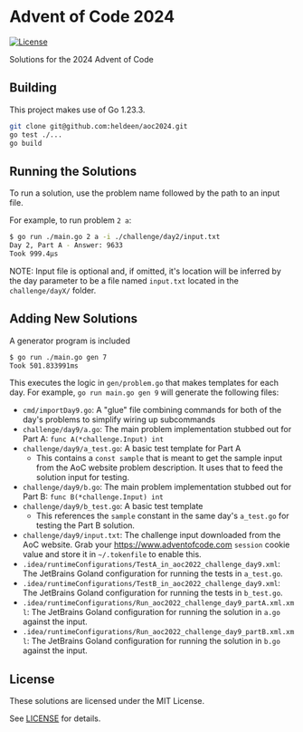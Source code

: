 # Advent of Code 2024

[![License](https://img.shields.io/badge/license-MIT-brightgreen)](./LICENSE)

Solutions for the 2024 Advent of Code

## Building

This project makes use of Go 1.23.3.

```bash
git clone git@github.com:heldeen/aoc2024.git
go test ./...
go build
```

## Running the Solutions

To run a solution, use the problem name followed by the path to an input file.

For example, to run problem `2 a`:

```bash
$ go run ./main.go 2 a -i ./challenge/day2/input.txt
Day 2, Part A - Answer: 9633
Took 999.4µs
```

NOTE: Input file is optional and, if omitted, it's location will be inferred by the day parameter to be a file named `input.txt` located in the `challenge/dayX/` folder.

## Adding New Solutions

A generator program is included 

```bash
$ go run ./main.go gen 7
Took 501.833991ms
```

This executes the logic in `gen/problem.go` that makes templates for each day. For
example, `go run main.go gen 9` will generate the following files:

* `cmd/importDay9.go`: A "glue" file combining commands for both of the day's problems to simplify wiring up subcommands
* `challenge/day9/a.go`: The main problem implementation stubbed out for Part A: `func A(*challenge.Input) int`
* `challenge/day9/a_test.go`: A basic test template for Part A
    * This contains a `const sample` that is meant to get the sample input from the AoC website problem description. It uses that to feed the solution input for testing.
* `challenge/day9/b.go`: The main problem implementation stubbed out for Part B: `func B(*challenge.Input) int`
* `challenge/day9/b_test.go`: A basic test template
    * This references the `sample` constant in the same day's `a_test.go` for testing the Part B solution. 
* `challenge/day9/input.txt`: The challenge input downloaded from the AoC website. Grab your https://www.adventofcode.com `session` cookie value and store it in `~/.tokenfile` to enable this.
* `.idea/runtimeConfigurations/TestA_in_aoc2022_challenge_day9.xml`: The JetBrains Goland configuration for running the tests in `a_test.go`.
* `.idea/runtimeConfigurations/TestB_in_aoc2022_challenge_day9.xml`: The JetBrains Goland configuration for running the tests in `b_test.go`.
* `.idea/runtimeConfigurations/Run_aoc2022_challenge_day9_partA.xml.xml`: The JetBrains Goland configuration for running the solution in `a.go` against the input.
* `.idea/runtimeConfigurations/Run_aoc2022_challenge_day9_partB.xml.xml`: The JetBrains Goland configuration for running the solution in `b.go` against the input.

## License

These solutions are licensed under the MIT License.

See [LICENSE](./LICENSE) for details.